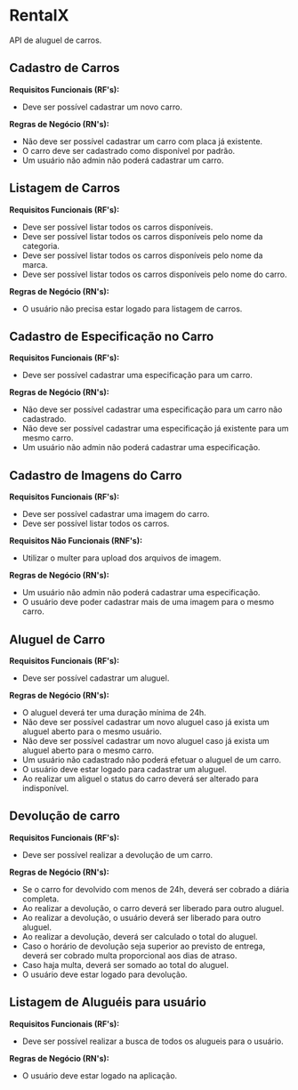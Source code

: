 # RentalX

API de aluguel de carros.

## Cadastro de Carros

**Requisitos Funcionais (RF's):**

- Deve ser possível cadastrar um novo carro.

**Regras de Negócio (RN's):**

- Não deve ser possível cadastrar um carro com placa já existente.
- O carro deve ser cadastrado como disponível por padrão.
- Um usuário não admin não poderá cadastrar um carro.

## Listagem de Carros

**Requisitos Funcionais (RF's):**

- Deve ser possível listar todos os carros disponíveis.
- Deve ser possível listar todos os carros disponíveis pelo nome da categoria.
- Deve ser possível listar todos os carros disponíveis pelo nome da marca.
- Deve ser possível listar todos os carros disponíveis pelo nome do carro.

**Regras de Negócio (RN's):**

- O usuário não precisa estar logado para listagem de carros.

## Cadastro de Especificação no Carro

**Requisitos Funcionais (RF's):**

- Deve ser possível cadastrar uma especificação para um carro.

**Regras de Negócio (RN's):**

- Não deve ser possível cadastrar uma especificação para um carro não cadastrado.
- Não deve ser possível cadastrar uma especificação já existente para um mesmo carro.
- Um usuário não admin não poderá cadastrar uma especificação.

## Cadastro de Imagens do Carro

**Requisitos Funcionais (RF's):**

- Deve ser possível cadastrar uma imagem do carro.
- Deve ser possível listar todos os carros.

**Requisitos Não Funcionais (RNF's):**

- Utilizar o multer para upload dos arquivos de imagem.

**Regras de Negócio (RN's):**

- Um usuário não admin não poderá cadastrar uma especificação.
- O usuário deve poder cadastrar mais de uma imagem para o mesmo carro.

## Aluguel de Carro

**Requisitos Funcionais (RF's):**

- Deve ser possível cadastrar um aluguel.

**Regras de Negócio (RN's):**

- O aluguel deverá ter uma duração mínima de 24h.
- Não deve ser possível cadastrar um novo aluguel caso já exista um aluguel aberto para o mesmo usuário.
- Não deve ser possível cadastrar um novo aluguel caso já exista um aluguel aberto para o mesmo carro.
- Um usuário não cadastrado não poderá efetuar o aluguel de um carro.
- O usuário deve estar logado para cadastrar um aluguel.
- Ao realizar um aliguel o status do carro deverá ser alterado para indisponível.

## Devolução de carro

**Requisitos Funcionais (RF's):**

- Deve ser possível realizar a devolução de um carro.

**Regras de Negócio (RN's):**

- Se o carro for devolvido com menos de 24h, deverá ser cobrado a diária completa.
- Ao realizar a devolução, o carro deverá ser liberado para outro aluguel.
- Ao realizar a devolução, o usuário deverá ser liberado para outro aluguel.
- Ao realizar a devolução, deverá ser calculado o total do aluguel.
- Caso o horário de devolução seja superior ao previsto de entrega, deverá ser cobrado multa proporcional aos dias de atraso.
- Caso haja multa, deverá ser somado ao total do aluguel.
- O usuário deve estar logado para devolução.

## Listagem de Aluguéis para usuário

**Requisitos Funcionais (RF's):**

- Deve ser possível realizar a busca de todos os alugueis para o usuário.

**Regras de Negócio (RN's):**

- O usuário deve estar logado na aplicação.
